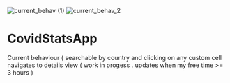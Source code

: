 ![current_behav (1)](https://user-images.githubusercontent.com/25472553/138020845-38151db2-304f-4f8b-bd17-04a754ddf7e7.gif)      ![current_behav_2](https://user-images.githubusercontent.com/25472553/138022153-f73c4028-7036-430b-8daa-0c182c75b98f.gif)




# CovidStatsApp
Current behaviour ( searchable by country and clicking on any custom cell navigates to details view ( work in progess . updates when my free time >= 3 hours )

